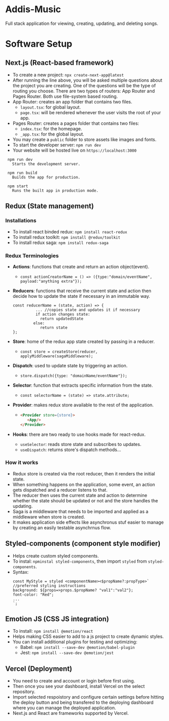 # Addis-Music
Full stack application for viewing, creating, updating, and deleting songs. 

# Software Setup

## Next.js (React-based framework)
* To create a new project: `npx create-next-app@latest`
* After running the line above, you will be asked multiple questions about the project you are creating. One of the questions will be the type of routing you choose. There are two types of routers: App Router and Pages Router. Both use file-system based routing. 
* App Router: creates an app folder that contains two files.
    * `layout.tsx`: for global layout. 
    * `page.tsx`: will be rendered whenever the user visits the root of your app.
* Pages Router: creates a pages folder that contains two files:
    * `index.tsx`: for the homepage.
    * `_app.tsx`: for the global layout.
* You may create a `public` folder to store assets like images and fonts. 
* To start the developer server: `npm run dev`
* Your website will be hosted live on `https://localhost:3000`

 ```
  npm run dev
    Starts the development server.

  npm run build
    Builds the app for production.

  npm start
    Runs the built app in production mode.
```

## Redux (State management)
### Installations
* To install react binded redux: `npm install react-redux`
* To install redux toolkit: `npm install @redux/toolkit`
* To install redux saga: `npm install redux-saga`
### Redux Terminologies
* **Actions**: functions that create and return an action object(event).
    * `const actionCreatorName = () => ({type:"domain/eventName", payload:"anything extra"});`
* **Reducers**: functions that receive the current state and action then decide how to update the state if necessary in an immutable way.

  ```
  const reducerName = (state, action) => {
            ... //copies state and updates it if necessary
            if action changes state:
              return updatedState
           else:
              return state
  };
  ```
* **Store**: home of the redux app state created by passing in a reducer.
   * `const store = createStore(reducer, applyMiddleware(sagaMiddleware);`
* **Dispatch**: used to update state by triggering an action.
   * `store.dispatch({type: "domainName/eventName"});` 
* **Selector**: function that extracts specific information from the state.
   * `const selectorName = (state) => state.attribute;`
* **Provider**: makes redux store available to the rest of the application.
   * ```html
     <Provider store={store}>
        <App/>
     </Provider>
     ``` 
* **Hooks**: there are two ready to use hooks made for react-redux.
   * `useSelector`: reads store state and subscribes to updates.
   * `useDispatch`: returns store's dispatch methods...
### How it works
* Redux store is created via the root reducer, then it renders the initial state.
* When something happens on the application, some event, an action gets dispatched and a reducer listens to that.
* The reducer then uses the current state and action to determine whether the state should be updated or not and the store handles the updating.
* Saga is a middleware that needs to be imported and applied as a middleware when store is created.
* It makes application side effects like asynchronus stuf easier to manage by creating an easily testable asynchrnus flow.

## Styled-components (component style modifier)
* Helps create custom styled components.
* To instal: `npminstal styled-components`, then import `styled` from `styled-components`.
* Syntax:
    ```
    const MyStyle = styled <componentName><$propName?:propType>`
    //preferred styling instructions
    background: ${props=>props.$propName? "val1":"val2"};
    font-color: "Red";
    ...
    `;
    ```
## Emotion JS (CSS JS integration)
* To install: `npm install @emotion/react`
* Helps making CSS easier to add to a js project to create dynamic styles.
* You can install additional plugins for testing and optimizing:
   * Babel: `npm install --save-dev @emotion/babel-plugin`
   * Jest: `npm install --save-dev @emotion/jest`   

## Vercel (Deployment)
* You need to create and account or login before first using.
* Then once you see your dashboard, install Vercel on the select repository.
* Import selected respoistory and configure certain settings before hitting the deploy button and being transfered to the deploying dashboard where you can manage the deployed application.
* Next.js and React are frameworks supported by Vercel. 
